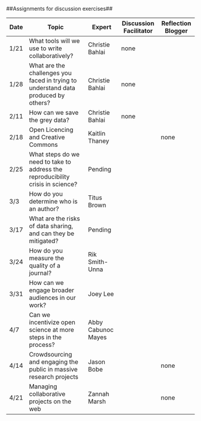 ##Assignments for discussion exercises##

Date | Topic | Expert | Discussion Facilitator | Reflection Blogger
----|-----|----|-----|------
1/21|What tools will we use to write collaboratively? | Christie Bahlai | none |
1/28|What are the challenges you faced in trying to understand data produced by others?|Christie Bahlai| none |
2/11|How can we save the grey data?| Christie Bahlai | none |
2/18|Open Licencing and Creative Commons| Kaitlin Thaney | |none
2/25|What steps do we need to take to address the reproducibility crisis in science? | Pending | |
3/3| How do you determine who is an author?|Titus Brown | |
3/17|What are the risks of data sharing, and can they be mitigated? |Pending | |
3/24|How do you measure the quality of a journal? |Rik Smith-Unna | |
3/31|How can we engage broader audiences in our work? |Joey Lee | |
4/7|Can we incentivize open science at more steps in the process? | Abby Cabunoc Mayes | |
4/14|Crowdsourcing and engaging the public in massive research projects | Jason Bobe | | none
4/21| Managing collaborative projects on the web| Zannah Marsh | |none

